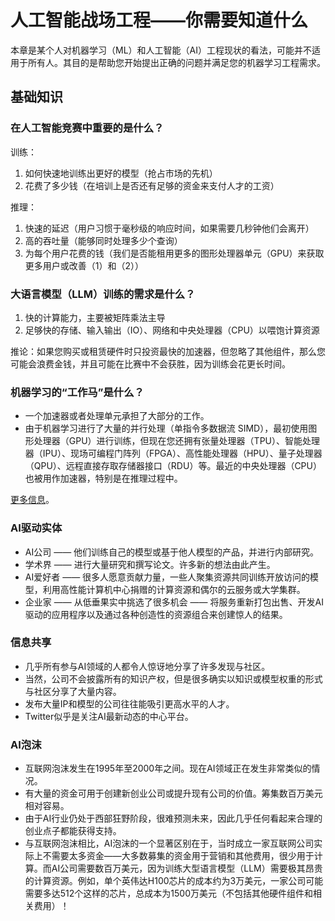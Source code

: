 # 人工智能战场工程——你需要知道什么

本章是某个人对机器学习（ML）和人工智能（AI）工程现状的看法，可能并不适用于所有人。其目的是帮助您开始提出正确的问题并满足您的机器学习工程需求。

## 基础知识

### 在人工智能竞赛中重要的是什么？

训练：

1. 如何快速地训练出更好的模型（抢占市场的先机）
2. 花费了多少钱（在培训上是否还有足够的资金来支付人才的工资）

推理：

1. 快速的延迟（用户习惯于毫秒级的响应时间，如果需要几秒钟他们会离开）
2. 高的吞吐量（能够同时处理多少个查询）
3. 为每个用户花费的钱（我们是否能租用更多的图形处理器单元（GPU）来获取更多用户或改善（1）和（2））

### 大语言模型（LLM）训练的需求是什么？

1. 快的计算能力，主要被矩阵乘法主导
2. 足够快的存储、输入输出（IO）、网络和中央处理器（CPU）以喂饱计算资源

推论：如果您购买或租赁硬件时只投资最快的加速器，但忽略了其他组件，那么您可能会浪费金钱，并且可能在比赛中不会获胜，因为训练会花更长时间。

### 机器学习的“工作马”是什么？

- 一个加速器或者处理单元承担了大部分的工作。
- 由于机器学习进行了大量的并行处理（单指令多数据流 SIMD），最初使用图形处理器（GPU）进行训练，但现在您还拥有张量处理器（TPU）、智能处理器（IPU）、现场可编程门阵列（FPGA）、高性能处理器（HPU）、量子处理器（QPU）、远程直接存取存储器接口（RDU）等。最近的中央处理器（CPU）也被用作加速器，特别是在推理过程中。

[更多信息](../compute/accelerator)。

### AI驱动实体

- AI公司 —— 他们训练自己的模型或基于他人模型的产品，并进行内部研究。
- 学术界 —— 进行大量研究和撰写论文。许多新的想法由此产生。
- AI爱好者 —— 很多人愿意贡献力量，一些人聚集资源共同训练开放访问的模型，利用高性能计算机中心捐赠的计算资源和偶尔的云服务或大学集群。
- 企业家 —— 从低垂果实中挑选了很多机会 —— 将服务重新打包出售、开发AI驱动的应用程序以及通过各种创造性的资源组合来创建惊人的结果。

### 信息共享

- 几乎所有参与AI领域的人都令人惊讶地分享了许多发现与社区。
- 当然，公司不会披露所有的知识产权，但是很多确实以知识或模型权重的形式与社区分享了大量内容。
- 发布大量IP和模型的公司往往能吸引更高水平的人才。
- Twitter似乎是关注AI最新动态的中心平台。

### AI泡沫

- 互联网泡沫发生在1995年至2000年之间。现在AI领域正在发生非常类似的情况。
- 有大量的资金可用于创建新创业公司或提升现有公司的价值。筹集数百万美元相对容易。
- 由于AI行业仍处于西部狂野阶段，很难预测未来，因此几乎任何看起来合理的创业点子都能获得支持。
- 与互联网泡沫相比，AI泡沫的一个显著区别在于，当时成立一家互联网公司实际上不需要太多资金——大多数募集的资金用于营销和其他费用，很少用于计算。而AI公司需要数百万美元，因为训练大型语言模型（LLM）需要极其昂贵的计算资源。例如，单个英伟达H100芯片的成本约为3万美元，一家公司可能需要多达512个这样的芯片，总成本为1500万美元（不包括其他硬件组件和相关费用）！
